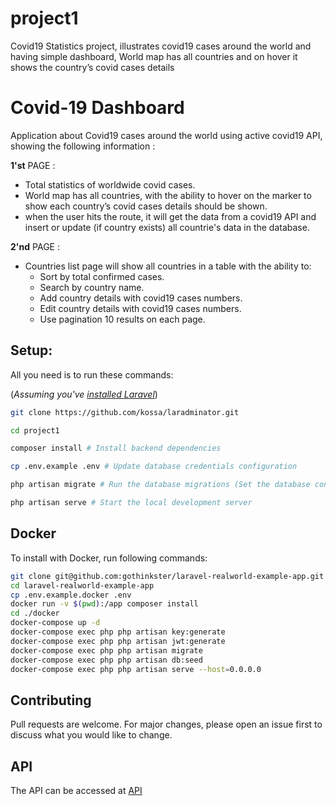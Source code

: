 # project1
Covid19 Statistics project, illustrates covid19 cases around the world and having simple dashboard, World map has all countries and on hover it shows the country’s covid cases details

# Covid-19 Dashboard

Application about Covid19 cases around the world using active covid19 API, showing the following information :

**1'st** PAGE :
- Total statistics of worldwide covid cases.
- World map has all countries, with the ability to hover on the marker to show each country’s covid cases details
should be shown.
- when the user hits the route, it will get the data from a covid19 API and insert or update (if country exists) all countrie's data in the database.

**2'nd** PAGE :
- Countries list page will show all countries in a table with the ability to:
  * Sort by total confirmed cases.
  * Search by country name.
  * Add country details with covid19 cases numbers.
  * Edit country details with covid19 cases numbers.
  * Use pagination 10 results on each page.


## Setup:
All you need is to run these commands:

(*Assuming you've [installed Laravel](https://laravel.com/docs/8.x/installation)*)
```bash
git clone https://github.com/kossa/laradminator.git

cd project1

composer install # Install backend dependencies

cp .env.example .env # Update database credentials configuration

php artisan migrate # Run the database migrations (Set the database connection in .env before migrating)

php artisan serve # Start the local development server

```

## Docker
To install with Docker, run following commands:

```bash
git clone git@github.com:gothinkster/laravel-realworld-example-app.git
cd laravel-realworld-example-app
cp .env.example.docker .env
docker run -v $(pwd):/app composer install
cd ./docker
docker-compose up -d
docker-compose exec php php artisan key:generate
docker-compose exec php php artisan jwt:generate
docker-compose exec php php artisan migrate
docker-compose exec php php artisan db:seed
docker-compose exec php php artisan serve --host=0.0.0.0
```

## Contributing
Pull requests are welcome. For major changes, please open an issue first to discuss what you would like to change.

## API
The API can be accessed at
[API](https://api.covid19api.com/summary)
